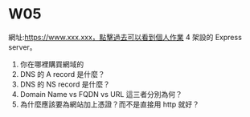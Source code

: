 # W05
網址:https://www.xxx.xxx，點擊過去可以看到個人作業 4 架設的 Express server。  
1. 你在哪裡購買網域的
2. DNS 的 A record 是什麼？
3. DNS 的 NS record 是什麼？
4. Domain Name vs FQDN vs URL 這三者分別為何？
5. 為什麼應該要為網站加上憑證？而不是直接用 http 就好？
